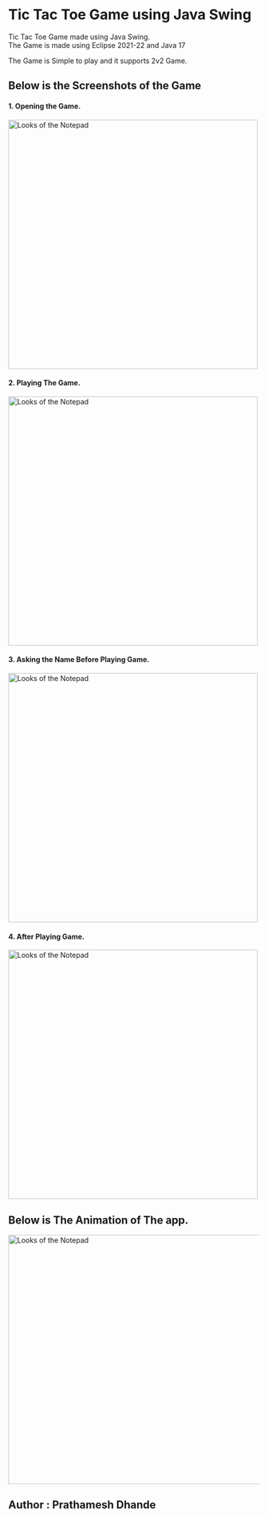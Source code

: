 # Tic Tac Toe Game using Java Swing

Tic Tac Toe Game made using Java Swing. <br />
The Game is made using Eclipse 2021-22 and Java 17 <br />

The Game is Simple to play and it supports 2v2 Game. <br />

## Below is the Screenshots of the Game
<h4>1. Opening the Game. </h4>
<img src="https://user-images.githubusercontent.com/87264935/173214625-90f4aae2-a9f7-4637-9c59-9c809afbf623.png" height="500" Title="Opening the Game" alt="Looks of the Notepad">

<h4>2. Playing The Game. </h4>
<img src="https://user-images.githubusercontent.com/87264935/173214626-7d182277-6ff3-45f2-bda3-ea420d2be788.png" height="500" Title="Playing the Game" alt="Looks of the Notepad">

<h4>3. Asking the Name Before Playing Game. </h4>
<img src="https://user-images.githubusercontent.com/87264935/173214628-edc6639f-340b-4f62-8245-c5952146de19.png" height="500" Title="Before Playing Game" alt="Looks of the Notepad">

<h4>4. After Playing Game. </h4>
<img src="https://user-images.githubusercontent.com/87264935/173214629-0c00dcef-dc29-4b4b-9572-7fcf34efdf72.png" height="500" Title="After Playing Game" alt="Looks of the Notepad">

## Below is The Animation of The app.
<img src="https://user-images.githubusercontent.com/87264935/173523529-6f1994e3-e632-4650-8084-5bc87277629b.gif" height="500" width="800" Title="Game" alt="Looks of the Notepad">

## Author : Prathamesh Dhande
